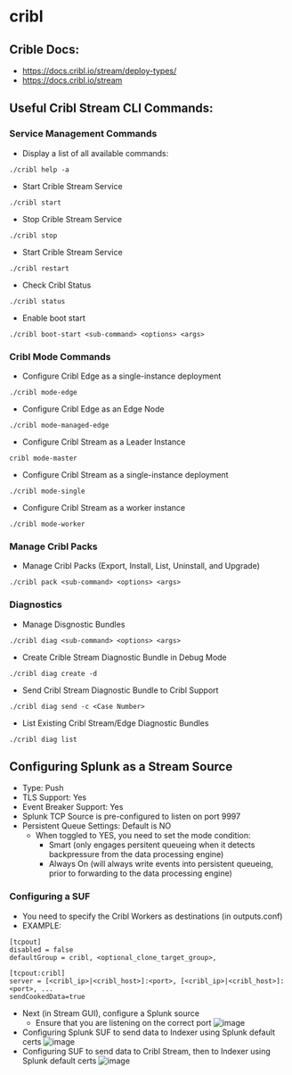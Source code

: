 # cribl
## Crible Docs:
- https://docs.cribl.io/stream/deploy-types/
- https://docs.cribl.io/stream

## Useful Cribl Stream CLI Commands:
### Service Management Commands
- Display a list of all available commands:
```
./cribl help -a
```
- Start Crible Stream Service
```
./cribl start
```
- Stop Crible Stream Service
```
./cribl stop
```
- Start Crible Stream Service
```
./cribl restart
```
- Check Cribl Status
```
./cribl status
```
- Enable boot start
```
./cribl boot-start <sub-command> <options> <args>
```
### Cribl Mode Commands
- Configure Cribl Edge as a single-instance deployment
```
./cribl mode-edge
```
- Configure Cribl Edge as an Edge Node
```
./cribl mode-managed-edge
```
- Configure Cribl Stream as a Leader Instance
```
cribl mode-master
```
- Configure Cribl Stream as a single-instance deployment
```
./cribl mode-single
```
- Configure Cribl Stream as a worker instance
```
./cribl mode-worker
```
### Manage Cribl Packs
- Manage Cribl Packs (Export, Install, List, Uninstall, and Upgrade)
```
./cribl pack <sub-command> <options> <args>
```
### Diagnostics
- Manage Disgnostic Bundles
```
./cribl diag <sub-command> <options> <args>
```
- Create Crible Stream Diagnostic Bundle in Debug Mode
```
./cribl diag create -d
```
- Send Cribl Stream Diagnostic Bundle to Cribl Support
```
./cribl diag send -c <Case Number>
```
- List Existing Cribl Stream/Edge Diagnostic Bundles
```
./cribl diag list
```
## Configuring Splunk as a Stream Source
- Type: Push
- TLS Support: Yes
- Event Breaker Support: Yes
- Splunk TCP Source is pre-configured to listen on port 9997
- Persistent Queue Settings: Default is NO
  - When toggled to YES, you need to set the mode condition:
    - Smart (only engages persitent queueing when it detects backpressure from the data processing engine)
    - Always On (will always write events into persistent queueing, prior to forwarding to the data processing engine)
### Configuring a SUF
- You need to specify the Cribl Workers as destinations (in outputs.conf)
- EXAMPLE:
```
[tcpout]
disabled = false
defaultGroup = cribl, <optional_clone_target_group>,

[tcpout:cribl]
server = [<cribl_ip>|<cribl_host>]:<port>, [<cribl_ip>|<cribl_host>]:<port>, ...
sendCookedData=true
```
- Next (in Stream GUI), configure a Splunk source
  - Ensure that you are listening on the correct port
![image](https://user-images.githubusercontent.com/35534434/186501296-b6881add-670d-4ecb-a407-8b8d88e0d534.png)
- Configuring Splunk SUF to send data to Indexer using Splunk default certs
![image](https://user-images.githubusercontent.com/35534434/186501786-ce5abf08-4234-42ea-8171-93b0d1ab670c.png)
- Configuring SUF to send data to Cribl Stream, then to Indexer using Splunk default certs
![image](https://user-images.githubusercontent.com/35534434/186502349-31e39f5c-ba8e-4bbf-b5b5-9bd18a85d057.png)
